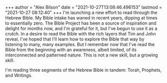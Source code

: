 +++
author = "Alex Bilson"
date = "2021-10-27T13:08:46.496153"
lastmod = "2021-10-27 08:12:40"
+++
I'm launching a new effort to read through the Hebrew Bible. My Bible intake has waned in recent years, dipping at times to essentially zero. The Bible Project has been a source of inspiration and delight for months now, and I'm grateful for it, but I've begun to use it as a crutch. In a desire to read the Bible with the rich layers that Tim and John reveal, I've hoped that I'll learn how to explore the Bible that way by listening to many, many examples. But I remember now that I've read the Bible from the beginning with an awareness, albeit limited, of its interconnected and patterned nature. This is not a new skill, but a growing skill.

I'm reading three segments of the Hebrew Bible in tandem: Torah, Prophets, and Writings.
